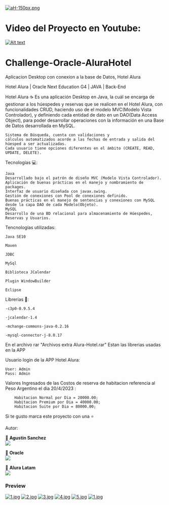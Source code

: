[![aH-150px.png](https://i.postimg.cc/L6w745cV/aH-150px.png)](https://postimg.cc/bs0L3yNG)

# Video del Proyecto en Youtube:
[![Alt text](https://img.youtube.com/vi/RnBk1HRdMfk/0.jpg)](https://www.youtube.com/watch?v=RnBk1HRdMfk)

# Challenge-Oracle-AluraHotel
Aplicacion Desktop con conexion a la base de Datos, Hotel Alura  

Hotel Alura | Oracle Next Education G4 | JAVA | Back-End 

Hotel Alura ☕
    Es una aplicación Desktop en Java, la cuál se encarga de gestionar a los húespedes y reservas que se realicen en el Hotel Alura, 
    con funcionalidades CRUD, haciendo uso de el modelo MVC(Modelo Vista Controlador), y definiendo cada entidad de dato en un DAO(Data Access Object), 
    para poder desarrollar operaciones con la información en una Base de Datos desarrollada en MySQL.

    Sistema de Búsqueda, cuenta con validaciones y 
    cálculos automatizados acorde a las fechas de entrada y salida del húesped a ser actualizadas.
    Cada usuario tiene opciones diferentes en el ámbito (CREATE, READ, UPDATE, DELETE).

Tecnologías 💻:

    Java 
    Desarrollado bajo el patrón de diseño MVC (Modelo Vista Controlador).
    Aplicación de buenas prácticas en el manejo y nombramiento de packages.
    Interfaz de usuario diseñada con javax.swing.
    Gestión de conexiones con Pool de conexiones definido.
    Buenas prácticas en el manejo de sentencias y conexiones con MySQL desde la capa DAO de cada Modelo(Objeto).
    MySQL
    Desarrollo de una BD relacional para almacenamiento de Húespedes, Reservas y Usuarios.

Tencnologías utilizadas:

    Java SE10

    Maven

    JDBC

    MySql

    Biblioteca JCalendar

    Plugin WindowBuilder

    Eclipse



Librerías 📖:

    -c3p0-0.9.5.4

    -jcalendar-1.4

    -mchange-commons-java-0.2.16

    -mysql-connector-j-8.0.17

En el archivo rar "Archivos extra Alura-Hotel.rar"
Estan las librerias usadas en la APP


Usuario login de la APP Hotel Alura:

    User: Admin
    Pass: Admin

Valores Ingresados de las Costos de reserva de habitacion referencia al Peso Argentino el dia 20/4/2023 :
        
		Habitacion Normal por Dia = 20000.00;
		Habitacion Premium por Dia = 40000.00;
		Habitacion Suite por Dia = 80000.00;



Si te gusto marca este proyecto con una ⭐

Autor:

🧡 <strong>Agustin Sanchez</strong></br>
<a href="https://www.linkedin.com/in/agustin-sanchez/" target="_blank">
<img src="https://img.shields.io/badge/-LinkedIn-%230077B5?style=for-the-badge&logo=linkedin&logoColor=white" target="_blank"></a>



🧡 <strong>Oracle</strong></br>
<a href="https://www.linkedin.com/company/oracle/" target="_blank">
<img src="https://img.shields.io/badge/-LinkedIn-%230077B5?style=for-the-badge&logo=linkedin&logoColor=white" target="_blank"></a>

💙 <strong>Alura Latam</strong></br>
<a href="https://www.linkedin.com/company/alura-latam/mycompany/" target="_blank">
<img src="https://img.shields.io/badge/-LinkedIn-%230077B5?style=for-the-badge&logo=linkedin&logoColor=white" target="_blank"></a>

<h3>Preview</h3>

[![1.jpg](https://i.postimg.cc/gjJzpjCW/1.jpg)](https://postimg.cc/ZBGtFbY7)
[![2.jpg](https://i.postimg.cc/y8BV6f4j/2.jpg)](https://postimg.cc/QH4L0JMK)
[![3.jpg](https://i.postimg.cc/yYCKnfdK/3.jpg)](https://postimg.cc/XXLtYkd1)
[![4.jpg](https://i.postimg.cc/bwYKF4f7/4.jpg)](https://postimg.cc/pp7GmGTC)
[![5.jpg](https://i.postimg.cc/TPpBTmwQ/5.jpg)](https://postimg.cc/8FgZH7Lr)
[![1.jpg](https://i.postimg.cc/QCrsjrnS/1.jpg)](https://postimg.cc/R6G2T2mn)


